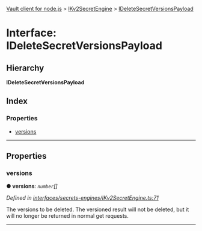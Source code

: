 [Vault client for node.js](../README.md) > [IKv2SecretEngine](../modules/ikv2secretengine.md) > [IDeleteSecretVersionsPayload](../interfaces/ikv2secretengine.ideletesecretversionspayload.md)

# Interface: IDeleteSecretVersionsPayload

## Hierarchy

**IDeleteSecretVersionsPayload**

## Index

### Properties

* [versions](ikv2secretengine.ideletesecretversionspayload.md#versions)

---

## Properties

<a id="versions"></a>

###  versions

**● versions**: *`number`[]*

*Defined in [interfaces/secrets-engines/IKv2SecretEngine.ts:71](https://github.com/theogravity/vault-client/blob/e1877fc/src/interfaces/secrets-engines/IKv2SecretEngine.ts#L71)*

The versions to be deleted. The versioned result will not be deleted, but it will no longer be returned in normal get requests.

___

